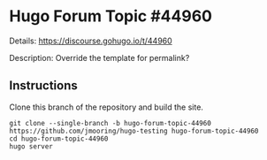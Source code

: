 # Hugo Forum Topic #44960

Details: <https://discourse.gohugo.io/t/44960>

Description: Override the template for permalink?

## Instructions

Clone this branch of the repository and build the site.

```text
git clone --single-branch -b hugo-forum-topic-44960 https://github.com/jmooring/hugo-testing hugo-forum-topic-44960
cd hugo-forum-topic-44960
hugo server
```
